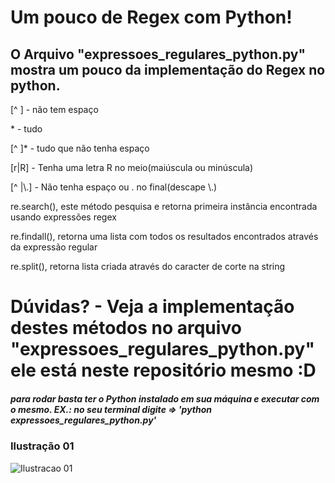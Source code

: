 # Um pouco de Regex com Python!

## O Arquivo "expressoes_regulares_python.py" mostra um pouco da implementação do Regex no python.


 [^ ] - não tem espaço
 
 \* - tudo
 
 [^ ]* - tudo que não tenha espaço
 
 [r|R] - Tenha uma letra R no meio(maiúscula ou minúscula)
 
 [^ |\\.] - Não tenha espaço ou . no final(descape \\.)
 
 
 re.search(), este método pesquisa e retorna primeira instância encontrada usando expressões regex
 
 re.findall(), retorna uma lista com todos os resultados encontrados através da expressão regular
 
 re.split(), retorna lista criada através do caracter de corte na string
 
 # Dúvidas? - Veja a implementação destes métodos no arquivo "expressoes_regulares_python.py" ele está neste repositório mesmo :D
 


##### para rodar basta ter o Python instalado em sua máquina e executar com o mesmo. EX.: no seu terminal digite => 'python expressoes_regulares_python.py'


### Ilustração 01
![Ilustracao 01](https://image.ibb.co/ijLiXJ/ilustracao.png)